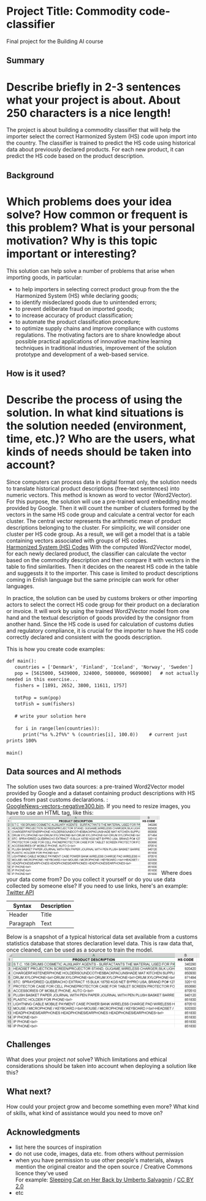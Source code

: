 <!-- This is the markdown template for the final project of the Building AI course, 
created by Reaktor Innovations and University of Helsinki. 
Copy the template, paste it to your GitHub README and edit! -->

# Project Title: Commodity code-classifier

Final project for the Building AI course

## Summary
# Describe briefly in 2-3 sentences what your project is about. About 250 characters is a nice length! 
The project is about building a commodity classifier that will help the importer select the correct Harmonized System (HS) code upon import into the country. The classifier is trained to predict the HS code using historical data about previously declared products. For each new product, it can predict the HS code based on the product description. 

## Background

# Which problems does your idea solve? How common or frequent is this problem? What is your personal motivation? Why is this topic important or interesting?

This solution can help solve a number of problems that arise when importing goods, in particular:
* to help importers in selecting correct product group from the the Harmonized System (HS) while declaring goods;
* to identify misdeclared goods due to unintended errors;
* to prevent deliberate fraud on imported goods;
* to increase accuracy of product classification;
* to automate the product classification procedure;
* to optimize supply chains and improve compliance with customs regulations.
The motivating factors are to share knowledge about possible practical applications of innovative machine learning techniques in traditional industries, improvement of the solution prototype and development of a web-based service.  

## How is it used?
# Describe the process of using the solution. In what kind situations is the solution needed (environment, time, etc.)? Who are the users, what kinds of needs should be taken into account?

Since computers can process data in digital format only, the solution needs to translate historical product descriptions (free-text sentences) into numeric vectors. This method is known as word to vector (Word2Vector). For this purpose, the solution will use a pre-trained word embedding model provided by Google. 
Then it will count the number of clusters formed by the vectors in the same HS code group and calculate a central vector for each cluster. The central vector represents the arithmetic mean of product descriptions belonging to the cluster. For simplicity, we will consider one cluster per HS code group. As a result, we will get a model that is a table containing vectors associated with groups of HS codes.   
[Harmonized System (HS) Codes](https://www.trade.gov/harmonized-system-hs-codes)
With the computed Word2Vector model, for each newly declared product, the classifier can calculate the vector based on the commodity description and then compare it with vectors in the table to find similarities. Then it decides on the nearest HS code in the table and suggessts it to the importer. This case is limited to product descriptions coming in Enlish language but the same principle can work for other languages. 

In practice, the solution can be used by customs brokers or other importing actors to select the correct HS code group for their product on a declaration or invoice. It will work by using the trained Word2Vector model from one hand and the textual description of goods provided by the consignor from another hand. Since the HS code is used for calculation of customs duties and regulatory compliance, it is crucial for the importer to have the HS code correctly declared and consistent with the goods description. 

This is how you create code examples:
```
def main():
   countries = ['Denmark', 'Finland', 'Iceland', 'Norway', 'Sweden']
   pop = [5615000, 5439000, 324000, 5080000, 9609000]   # not actually needed in this exercise...
   fishers = [1891, 2652, 3800, 11611, 1757]

   totPop = sum(pop)
   totFish = sum(fishers)

   # write your solution here

   for i in range(len(countries)):
      print("%s %.2f%%" % (countries[i], 100.0))    # current just prints 100%

main()
```

## Data sources and AI methods
The solution uses two data sources: a pre-trained Word2Vector model provided by Google and a dataset containing product descriptions with HS codes from past customs declarations. 
:  
[GoogleNews-vectors-negative300.bin](https://www.kaggle.com/sandreds/googlenewsvectorsnegative300).
If you need to resize images, you have to use an HTML tag, like this:
<img src="https://github.com/vladlents/commodity-classifier/blob/main/HS-code-desc-example.png" width="400">
Where does your data come from? Do you collect it yourself or do you use data collected by someone else?
If you need to use links, here's an example:
[Twitter API](https://developer.twitter.com/en/docs)

| Syntax      | Description |
| ----------- | ----------- |
| Header      | Title       |
| Paragraph   | Text        |

Below is a snapshot of a typical historical data set available from a customs statistics database that stores declaration level data. This is raw data that, once cleaned, can be used as a source to train the model.   
![HS_codes](https://github.com/vladlents/commodity-classifier/blob/main/HS-code-desc-example.png)

## Challenges

What does your project _not_ solve? Which limitations and ethical considerations should be taken into account when deploying a solution like this?

## What next?

How could your project grow and become something even more? What kind of skills, what kind of assistance would you  need to move on? 


## Acknowledgments

* list here the sources of inspiration 
* do not use code, images, data etc. from others without permission
* when you have permission to use other people's materials, always mention the original creator and the open source / Creative Commons licence they've used
  <br>For example: [Sleeping Cat on Her Back by Umberto Salvagnin](https://commons.wikimedia.org/wiki/File:Sleeping_cat_on_her_back.jpg#filelinks) / [CC BY 2.0](https://creativecommons.org/licenses/by/2.0)
* etc
